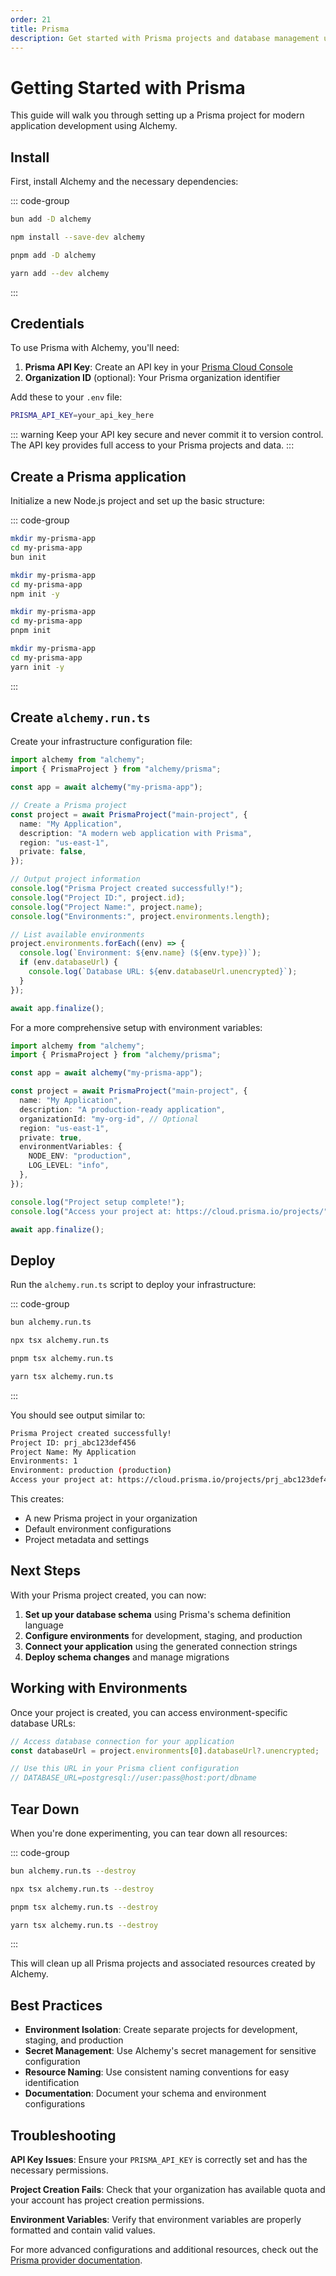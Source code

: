 ```yaml
---
order: 21
title: Prisma
description: Get started with Prisma projects and database management using Alchemy's Infrastructure-as-Code approach for modern application development.
---
```


# Getting Started with Prisma

This guide will walk you through setting up a Prisma project for modern application development using Alchemy.

## Install

First, install Alchemy and the necessary dependencies:

::: code-group

```sh [bun]
bun add -D alchemy
```

```sh [npm]
npm install --save-dev alchemy
```

```sh [pnpm]
pnpm add -D alchemy
```

```sh [yarn]
yarn add --dev alchemy
```

:::

## Credentials

To use Prisma with Alchemy, you'll need:

1. **Prisma API Key**: Create an API key in your [Prisma Cloud Console](https://cloud.prisma.io)
2. **Organization ID** (optional): Your Prisma organization identifier

Add these to your `.env` file:

```sh
PRISMA_API_KEY=your_api_key_here
```

::: warning
Keep your API key secure and never commit it to version control. The API key provides full access to your Prisma projects and data.
:::

## Create a Prisma application

Initialize a new Node.js project and set up the basic structure:

::: code-group

```sh [bun]
mkdir my-prisma-app
cd my-prisma-app
bun init
```

```sh [npm]
mkdir my-prisma-app
cd my-prisma-app
npm init -y
```

```sh [pnpm]
mkdir my-prisma-app
cd my-prisma-app
pnpm init
```

```sh [yarn]
mkdir my-prisma-app
cd my-prisma-app
yarn init -y
```

:::

## Create `alchemy.run.ts`

Create your infrastructure configuration file:

```ts
import alchemy from "alchemy";
import { PrismaProject } from "alchemy/prisma";

const app = await alchemy("my-prisma-app");

// Create a Prisma project
const project = await PrismaProject("main-project", {
  name: "My Application",
  description: "A modern web application with Prisma",
  region: "us-east-1",
  private: false,
});

// Output project information
console.log("Prisma Project created successfully!");
console.log("Project ID:", project.id);
console.log("Project Name:", project.name);
console.log("Environments:", project.environments.length);

// List available environments
project.environments.forEach((env) => {
  console.log(`Environment: ${env.name} (${env.type})`);
  if (env.databaseUrl) {
    console.log(`Database URL: ${env.databaseUrl.unencrypted}`);
  }
});

await app.finalize();
```

For a more comprehensive setup with environment variables:

```ts
import alchemy from "alchemy";
import { PrismaProject } from "alchemy/prisma";

const app = await alchemy("my-prisma-app");

const project = await PrismaProject("main-project", {
  name: "My Application",
  description: "A production-ready application",
  organizationId: "my-org-id", // Optional
  region: "us-east-1",
  private: true,
  environmentVariables: {
    NODE_ENV: "production",
    LOG_LEVEL: "info",
  },
});

console.log("Project setup complete!");
console.log("Access your project at: https://cloud.prisma.io/projects/" + project.id);

await app.finalize();
```

## Deploy

Run the `alchemy.run.ts` script to deploy your infrastructure:

::: code-group

```sh [bun]
bun alchemy.run.ts
```

```sh [npm]
npx tsx alchemy.run.ts
```

```sh [pnpm]
pnpm tsx alchemy.run.ts
```

```sh [yarn]
yarn tsx alchemy.run.ts
```

:::

You should see output similar to:

```sh
Prisma Project created successfully!
Project ID: prj_abc123def456
Project Name: My Application
Environments: 1
Environment: production (production)
Access your project at: https://cloud.prisma.io/projects/prj_abc123def456
```

This creates:
- A new Prisma project in your organization
- Default environment configurations
- Project metadata and settings

## Next Steps

With your Prisma project created, you can now:

1. **Set up your database schema** using Prisma's schema definition language
2. **Configure environments** for development, staging, and production
3. **Connect your application** using the generated connection strings
4. **Deploy schema changes** and manage migrations

## Working with Environments

Once your project is created, you can access environment-specific database URLs:

```ts
// Access database connection for your application
const databaseUrl = project.environments[0].databaseUrl?.unencrypted;

// Use this URL in your Prisma client configuration
// DATABASE_URL=postgresql://user:pass@host:port/dbname
```

## Tear Down

When you're done experimenting, you can tear down all resources:

::: code-group

```sh [bun]
bun alchemy.run.ts --destroy
```

```sh [npm]
npx tsx alchemy.run.ts --destroy
```

```sh [pnpm]
pnpm tsx alchemy.run.ts --destroy
```

```sh [yarn]
yarn tsx alchemy.run.ts --destroy
```

:::

This will clean up all Prisma projects and associated resources created by Alchemy.

## Best Practices

- **Environment Isolation**: Create separate projects for development, staging, and production
- **Secret Management**: Use Alchemy's secret management for sensitive configuration
- **Resource Naming**: Use consistent naming conventions for easy identification
- **Documentation**: Document your schema and environment configurations

## Troubleshooting

**API Key Issues**: Ensure your `PRISMA_API_KEY` is correctly set and has the necessary permissions.

**Project Creation Fails**: Check that your organization has available quota and your account has project creation permissions.

**Environment Variables**: Verify that environment variables are properly formatted and contain valid values.

For more advanced configurations and additional resources, check out the [Prisma provider documentation](/docs/providers/prisma/).